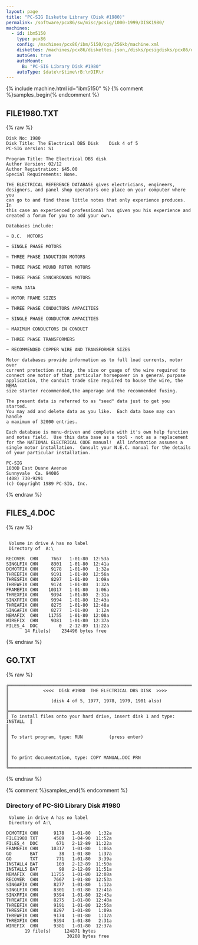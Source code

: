 ```yaml
---
layout: page
title: "PC-SIG Diskette Library (Disk #1980)"
permalink: /software/pcx86/sw/misc/pcsig/1000-1999/DISK1980/
machines:
  - id: ibm5150
    type: pcx86
    config: /machines/pcx86/ibm/5150/cga/256kb/machine.xml
    diskettes: /machines/pcx86/diskettes.json,/disks/pcsigdisks/pcx86/diskettes.json
    autoGen: true
    autoMount:
      B: "PC-SIG Library Disk #1980"
    autoType: $date\r$time\rB:\rDIR\r
---
```


{% include machine.html id="ibm5150" %}
{% comment %}samples_begin{% endcomment %}

## FILE1980.TXT

{% raw %}
```
Disk No: 1980                                                           
Disk Title: The Electrical DBS Disk    Disk 4 of 5                      
PC-SIG Version: S1                                                      
                                                                        
Program Title: The Electrical DBS disk                                  
Author Version: 02/12                                                   
Author Registration: $45.00                                             
Special Requirements: None.                                             
                                                                        
THE ELECTRICAL REFERENCE DATABASE gives electricians, engineers,        
designers, and panel shop operators one place on your computer where you
can go to and find those little notes that only experience produces.  In
this case an experienced professional has given you his experience and  
created a forum for you to add your own.                                
                                                                        
Databases include:                                                      
                                                                        
~ D.C.  MOTORS                                                          
                                                                        
~ SINGLE PHASE MOTORS                                                   
                                                                        
~ THREE PHASE INDUCTION MOTORS                                          
                                                                        
~ THREE PHASE WOUND ROTOR MOTORS                                        
                                                                        
~ THREE PHASE SYNCHRONOUS MOTORS                                        
                                                                        
~ NEMA DATA                                                             
                                                                        
~ MOTOR FRAME SIZES                                                     
                                                                        
~ THREE PHASE CONDUCTORS AMPACITIES                                     
                                                                        
~ SINGLE PHASE CONDUCTOR AMPACITIES                                     
                                                                        
~ MAXIMUM CONDUCTORS IN CONDUIT                                         
                                                                        
~ THREE PHASE TRANSFORMERS                                              
                                                                        
~ RECOMMENDED COPPER WIRE AND TRANSFORMER SIZES                         
                                                                        
Motor databases provide information as to full load currents, motor over
current protection rating, the size or guage of the wire required to    
connect one motor of that particular horsepower in a general purpose    
application, the conduit trade size required to house the wire, the NEMA
size starter recommended,the amperage and the recommended fusing.       
                                                                        
The present data is referred to as "seed" data just to get you started. 
You may add and delete data as you like.  Each data base may can handle 
a maximum of 32000 entries.                                             
                                                                        
Each database is menu-driven and complete with it's own help function   
and notes field.  Use this data base as a tool - not as a replacement   
for the NATIONAL ELECTRICAL CODE manual!  All information assumes a     
single motor installation.  Consult your N.E.C. manual for the details  
of your particular installation.                                        
                                                                        
PC-SIG                                                                  
1030D East Duane Avenue                                                 
Sunnyvale  Ca. 94086                                                    
(408) 730-9291                                                          
(c) Copyright 1989 PC-SIG, Inc.                                         
```
{% endraw %}

## FILES_4.DOC

{% raw %}
```

 Volume in drive A has no label
 Directory of  A:\

RECOVER  CHN     7667   1-01-80  12:53a
SINGLFIX CHN     8301   1-01-80  12:41a
DCMOTFIX CHN     9178   1-01-80   1:32a
THREEFIX CHN     9191   1-01-80  12:56a
THRESFIX CHN     8297   1-01-80   1:09a
THREWFIX CHN     9174   1-01-80   1:32a
FRAMEFIX CHN    10317   1-01-80   1:06a
THREXFIX CHN     9394   1-01-80   2:31a
SINXFFIX CHN     9394   1-01-80  12:43a
THREAFIX CHN     8275   1-01-80  12:48a
SINGAFIX CHN     8277   1-01-80   1:12a
NEMAFIX  CHN    11755   1-01-80  12:08a
WIREFIX  CHN     9381   1-01-80  12:37a
FILES_4  DOC        0   2-12-89  11:22a
       14 File(s)    234496 bytes free
```
{% endraw %}

## GO.TXT

{% raw %}
```
╔═════════════════════════════════════════════════════════════════════════╗
║             <<<<  Disk #1980  THE ELECTRICAL DBS DISK  >>>>             ║
║                (disk 4 of 5, 1977, 1978, 1979, 1981 also)               ║
╠═════════════════════════════════════════════════════════════════════════╣
║ To install files onto your hard drive, insert disk 1 and type: INSTALL  ║
║                                                                         ║
║ To start program, type: RUN          (press enter)                      ║
║                                                                         ║
║ To print documentation, type: COPY MANUAL.DOC PRN                       ║
╚═════════════════════════════════════════════════════════════════════════╝
```
{% endraw %}

{% comment %}samples_end{% endcomment %}

### Directory of PC-SIG Library Disk #1980

     Volume in drive A has no label
     Directory of A:\

    DCMOTFIX CHN      9178   1-01-80   1:32a
    FILE1980 TXT      4589   1-04-90  11:52a
    FILES_4  DOC       671   2-12-89  11:22a
    FRAMEFIX CHN     10317   1-01-80   1:06a
    GO       BAT        38   1-01-80   1:37a
    GO       TXT       771   1-01-80   3:39a
    INSTALL4 BAT       103   2-12-89  11:50a
    INSTALL5 BAT        98   2-12-89  11:51a
    NEMAFIX  CHN     11755   1-01-80  12:08a
    RECOVER  CHN      7667   1-01-80  12:53a
    SINGAFIX CHN      8277   1-01-80   1:12a
    SINGLFIX CHN      8301   1-01-80  12:41a
    SINXFFIX CHN      9394   1-01-80  12:43a
    THREAFIX CHN      8275   1-01-80  12:48a
    THREEFIX CHN      9191   1-01-80  12:56a
    THRESFIX CHN      8297   1-01-80   1:09a
    THREWFIX CHN      9174   1-01-80   1:32a
    THREXFIX CHN      9394   1-01-80   2:31a
    WIREFIX  CHN      9381   1-01-80  12:37a
           19 file(s)     124871 bytes
                           30208 bytes free
